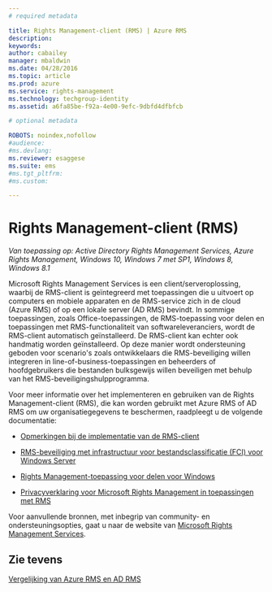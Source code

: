 ```yaml
---
# required metadata

title: Rights Management-client (RMS) | Azure RMS
description:
keywords:
author: cabailey
manager: mbaldwin
ms.date: 04/28/2016
ms.topic: article
ms.prod: azure
ms.service: rights-management
ms.technology: techgroup-identity
ms.assetid: a6fa85be-f92a-4e00-9efc-9dbfd4dfbfcb

# optional metadata

ROBOTS: noindex,nofollow
#audience:
#ms.devlang:
ms.reviewer: esaggese
ms.suite: ems
#ms.tgt_pltfrm:
#ms.custom:

---
```


# Rights Management-client (RMS)

*Van toepassing op: Active Directory Rights Management Services, Azure Rights Management, Windows 10, Windows 7 met SP1, Windows 8, Windows 8.1*

Microsoft Rights Management Services is een client/serveroplossing, waarbij de RMS-client is geïntegreerd met toepassingen die u uitvoert op computers en mobiele apparaten en de RMS-service zich in de cloud (Azure RMS) of op een lokale server (AD RMS) bevindt. In sommige toepassingen, zoals Office-toepassingen, de RMS-toepassing voor delen en toepassingen met RMS-functionaliteit van softwareleveranciers, wordt de RMS-client automatisch geïnstalleerd. De RMS-client kan echter ook handmatig worden geïnstalleerd. Op deze manier wordt ondersteuning geboden voor scenario's zoals ontwikkelaars die RMS-beveiliging willen integreren in line-of-business-toepassingen en beheerders of hoofdgebruikers die bestanden bulksgewijs willen beveiligen met behulp van het RMS-beveiligingshulpprogramma.

Voor meer informatie over het implementeren en gebruiken van de Rights Management-client (RMS), die kan worden gebruikt met Azure RMS of AD RMS om uw organisatiegegevens te beschermen, raadpleegt u de volgende documentatie:

- [Opmerkingen bij de implementatie van de RMS-client](client-deployment-notes.md)

- [RMS-beveiliging met infrastructuur voor bestandsclassificatie (FCI) voor Windows Server](configure-fci.md)

- [Rights Management-toepassing voor delen voor Windows](sharing-app-windows.md)

- [Privacyverklaring voor Microsoft Rights Management in toepassingen met RMS](privacy-statement-rms-enlightened-applications.md)


Voor aanvullende bronnen, met inbegrip van community- en ondersteuningsopties, gaat u naar de website van [Microsoft Rights Management Services](https://www.microsoft.com/rms).

## Zie tevens
[Vergelijking van Azure RMS en AD RMS](../understand-explore/compare-azure-rms-ad-rms.md)


<!--HONumber=Apr16_HO4-->


